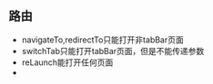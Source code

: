 <!--
 * @Author: Outsider
 * @Date: 2022-04-08 21:12:13
 * @LastEditors: Outsider
 * @LastEditTime: 2022-04-08 21:18:01
 * @Description: In User Settings Edit
 * @FilePath: \Notes\WeChatProject\Route.md
-->


## 路由

- navigateTo,redirectTo只能打开非tabBar页面
- switchTab只能打开tabBar页面，但是不能传递参数
- reLaunch能打开任何页面
- 